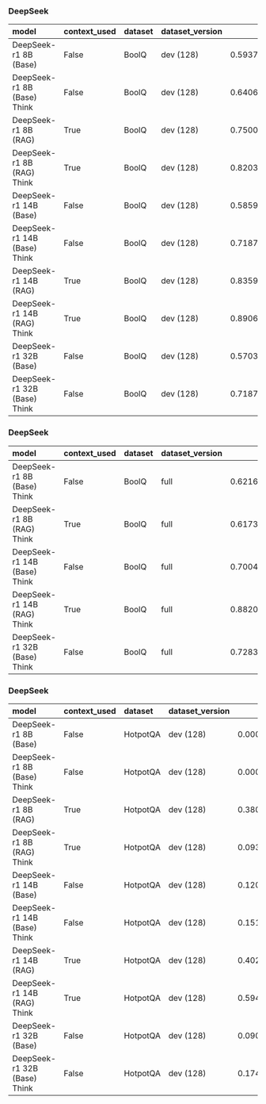 ### DeepSeek

| model                        | context_used   | dataset   | dataset_version   |       f1 |       em |   total_energy_kWh |   inference_energy_kWh |   retrieval_energy_kWh |   total_emissions_kg |   inference_emissions_kg |   retrieval_emissions_kg |   avg_time_s | total_time   |
|:-----------------------------|:---------------|:----------|:------------------|---------:|---------:|-------------------:|-----------------------:|-----------------------:|---------------------:|-------------------------:|-------------------------:|-------------:|:-------------|
| DeepSeek-r1 8B (Base)        | False          | BoolQ     | dev (128)         | 0.593750 | 0.593750 |           0.000920 |               0.000920 |               0.000000 |             0.000270 |                 0.000270 |                 0.000000 |     2.666704 | 0:05:41      |
| DeepSeek-r1 8B (Base) Think  | False          | BoolQ     | dev (128)         | 0.640625 | 0.640625 |           0.005209 |               0.005209 |               0.000000 |             0.001530 |                 0.001530 |                 0.000000 |    14.637021 | 0:31:13      |
| DeepSeek-r1 8B (RAG)         | True           | BoolQ     | dev (128)         | 0.750000 | 0.750000 |           0.000193 |               0.000187 |               0.000007 |             0.000057 |                 0.000055 |                 0.000002 |     0.621410 | 0:01:19      |
| DeepSeek-r1 8B (RAG) Think   | True           | BoolQ     | dev (128)         | 0.820312 | 0.820312 |           0.001367 |               0.001360 |               0.000007 |             0.000400 |                 0.000398 |                 0.000002 |     3.918387 | 0:08:21      |
| DeepSeek-r1 14B (Base)       | False          | BoolQ     | dev (128)         | 0.585938 | 0.585938 |           0.000194 |               0.000194 |               0.000000 |             0.000057 |                 0.000057 |                 0.000000 |     0.615033 | 0:01:18      |
| DeepSeek-r1 14B (Base) Think | False          | BoolQ     | dev (128)         | 0.718750 | 0.718750 |           0.001986 |               0.001986 |               0.000000 |             0.000583 |                 0.000583 |                 0.000000 |     5.564031 | 0:11:52      |
| DeepSeek-r1 14B (RAG)        | True           | BoolQ     | dev (128)         | 0.835938 | 0.835938 |           0.000143 |               0.000137 |               0.000006 |             0.000042 |                 0.000040 |                 0.000002 |     0.485185 | 0:01:02      |
| DeepSeek-r1 14B (RAG) Think  | True           | BoolQ     | dev (128)         | 0.890625 | 0.890625 |           0.001398 |               0.001392 |               0.000007 |             0.000411 |                 0.000409 |                 0.000002 |     3.948232 | 0:08:25      |
| DeepSeek-r1 32B (Base)       | False          | BoolQ     | dev (128)         | 0.570312 | 0.570312 |           0.000116 |               0.000116 |               0.000000 |             0.000034 |                 0.000034 |                 0.000000 |     0.414039 | 0:00:52      |
| DeepSeek-r1 32B (Base) Think | False          | BoolQ     | dev (128)         | 0.718750 | 0.718750 |           0.003886 |               0.003886 |               0.000000 |             0.001141 |                 0.001141 |                 0.000000 |    10.540339 | 0:22:29      |

### DeepSeek

| model                        | context_used   | dataset   | dataset_version   |       f1 |       em |   total_energy_kWh |   inference_energy_kWh |   retrieval_energy_kWh |   total_emissions_kg |   inference_emissions_kg |   retrieval_emissions_kg |   avg_time_s | total_time   |
|:-----------------------------|:---------------|:----------|:------------------|---------:|---------:|-------------------:|-----------------------:|-----------------------:|---------------------:|-------------------------:|-------------------------:|-------------:|:-------------|
| DeepSeek-r1 8B (Base) Think  | False          | BoolQ     | full              | 0.621638 | 0.621638 |           0.000344 |               0.000344 |               0.000000 |             0.000100 |                 0.000100 |                 0.000000 |     1.089086 | 0:59:23      |
| DeepSeek-r1 8B (RAG) Think   | True           | BoolQ     | full              | 0.617359 | 0.617359 |           0.002598 |               0.002585 |               0.000013 |             0.000525 |                 0.000521 |                 0.000003 |     7.708349 | 7:00:21      |
| DeepSeek-r1 14B (Base) Think | False          | BoolQ     | full              | 0.700489 | 0.700489 |           0.002094 |               0.002094 |               0.000000 |             0.000613 |                 0.000613 |                 0.000000 |     5.918757 | 5:22:46      |
| DeepSeek-r1 14B (RAG) Think  | True           | BoolQ     | full              | 0.882029 | 0.882029 |           0.001644 |               0.001637 |               0.000007 |             0.000483 |                 0.000480 |                 0.000002 |     4.738078 | 4:18:22      |
| DeepSeek-r1 32B (Base) Think | False          | BoolQ     | full              | 0.728301 | 0.728301 |           0.003891 |               0.003891 |               0.000000 |             0.001136 |                 0.001136 |                 0.000000 |    10.583791 | 9:37:10      |

### DeepSeek

| model                        | context_used   | dataset   | dataset_version   |       f1 |       em |   total_energy_kWh |   inference_energy_kWh |   retrieval_energy_kWh |   total_emissions_kg |   inference_emissions_kg |   retrieval_emissions_kg |   avg_time_s | total_time   |
|:-----------------------------|:---------------|:----------|:------------------|---------:|---------:|-------------------:|-----------------------:|-----------------------:|---------------------:|-------------------------:|-------------------------:|-------------:|:-------------|
| DeepSeek-r1 8B (Base)        | False          | HotpotQA  | dev (128)         | 0.000260 | 0.000000 |           0.003865 |               0.003865 |               0.000000 |             0.001111 |                 0.001111 |                 0.000000 |    10.886341 | 0:23:13      |
| DeepSeek-r1 8B (Base) Think  | False          | HotpotQA  | dev (128)         | 0.000526 | 0.000000 |           0.006317 |               0.006317 |               0.000000 |             0.001839 |                 0.001839 |                 0.000000 |    18.336221 | 0:39:07      |
| DeepSeek-r1 8B (RAG)         | True           | HotpotQA  | dev (128)         | 0.380741 | 0.273438 |           0.000383 |               0.000359 |               0.000024 |             0.000110 |                 0.000103 |                 0.000007 |     1.171797 | 0:02:29      |
| DeepSeek-r1 8B (RAG) Think   | True           | HotpotQA  | dev (128)         | 0.093969 | 0.062500 |           0.028550 |               0.028524 |               0.000027 |             0.008255 |                 0.008248 |                 0.000008 |    85.292596 | 3:01:57      |
| DeepSeek-r1 14B (Base)       | False          | HotpotQA  | dev (128)         | 0.120261 | 0.062500 |           0.000235 |               0.000235 |               0.000000 |             0.000064 |                 0.000064 |                 0.000000 |     0.736166 | 0:01:34      |
| DeepSeek-r1 14B (Base) Think | False          | HotpotQA  | dev (128)         | 0.151546 | 0.070312 |           0.002262 |               0.002262 |               0.000000 |             0.000660 |                 0.000660 |                 0.000000 |     6.351427 | 0:13:32      |
| DeepSeek-r1 14B (RAG)        | True           | HotpotQA  | dev (128)         | 0.402015 | 0.250000 |           0.000393 |               0.000370 |               0.000023 |             0.000107 |                 0.000100 |                 0.000007 |     1.179079 | 0:02:30      |
| DeepSeek-r1 14B (RAG) Think  | True           | HotpotQA  | dev (128)         | 0.594902 | 0.437500 |           0.001828 |               0.001803 |               0.000025 |             0.000534 |                 0.000527 |                 0.000007 |     5.143636 | 0:10:58      |
| DeepSeek-r1 32B (Base)       | False          | HotpotQA  | dev (128)         | 0.090172 | 0.000000 |           0.000388 |               0.000388 |               0.000000 |             0.000109 |                 0.000109 |                 0.000000 |     1.156333 | 0:02:28      |
| DeepSeek-r1 32B (Base) Think | False          | HotpotQA  | dev (128)         | 0.174937 | 0.093750 |           0.004509 |               0.004509 |               0.000000 |             0.001284 |                 0.001284 |                 0.000000 |    12.236623 | 0:26:06      |

